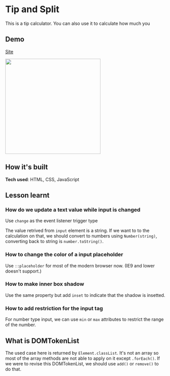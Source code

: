 # Tip and Split

This is a tip calculator. You can also use it to calculate how much you 

## Demo

[Site](https://tipnsplit.netlify.app)

<img src="https://user-images.githubusercontent.com/51871665/122467437-5b98eb80-cf6f-11eb-9075-2d020f8e09bd.gif" width="300px">

## How it's built

**Tech used**: HTML, CSS, JavaScript

## Lesson learnt

### How do we update a text value while input is changed

Use `change` as the event listener trigger type

The value retrived from `input` element is a string. If we want to to the calculation on that, we should convert to numbers using `Number(string)`, converting back to string is `number.toString()`.

### How to change the color of a input placeholder

Use `::placeholder` for most of the modern browser now. (IE9 and lower doesn't support.)

### How to make inner box shadow

Use the same property but add `inset` to indicate that the shadow is insetted. 

### How to add restriction for the input tag

For number type input, we can use `min` or `max` attributes to restrict the range of the number. 

## What is DOMTokenList

The used case here is returned by `Element.classList`. It's not an array so most of the array methods are not able to apply on it except `.forEach()`. If we were to revise this DOMTokenList, we should use `add()` or `remove()` to do that.
